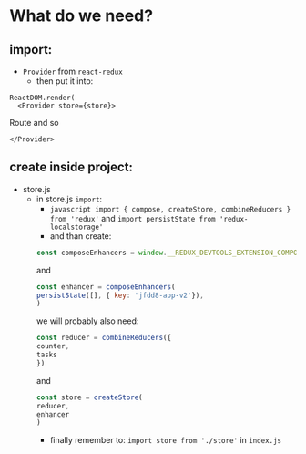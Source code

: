 # What do we need?
## import:
* ```Provider``` from ```react-redux```
  * then put it into:
```
ReactDOM.render(
  <Provider store={store}>
  ```
  Route and so
  ```
  </Provider>
  ```

## create inside project:
* store.js
  * in store.js ```import```:
    * ```javascript import { compose, createStore, combineReducers } from 'redux'``` 
    and
    ```import persistState from 'redux-localstorage'```
    * and than create:
    ```javascript
    const composeEnhancers = window.__REDUX_DEVTOOLS_EXTENSION_COMPOSE__ || compose;
    ```
    and
    ```javascript
    const enhancer = composeEnhancers(
    persistState([], { key: 'jfdd8-app-v2'}),
    )
    ```
    we will probably also need:
    ```javascript
    const reducer = combineReducers({
    counter,
    tasks
    })
    ```
    and
    ```javascript
    const store = createStore(
    reducer,
    enhancer
    )
    ```
    * finally remember to: ```import store from './store'``` in ```index.js```
